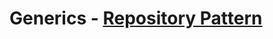 # Generics - [Repository Pattern](https://dotnettutorials.net/lesson/generic-repository-pattern-csharp-mvc/)
